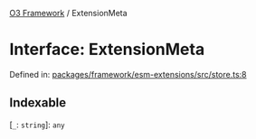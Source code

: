 [O3 Framework](../API.md) / ExtensionMeta

# Interface: ExtensionMeta

Defined in: [packages/framework/esm-extensions/src/store.ts:8](https://github.com/habeshabro/openmrs-esm-core/blob/main/packages/framework/esm-extensions/src/store.ts#L8)

## Indexable

\[`_`: `string`\]: `any`
